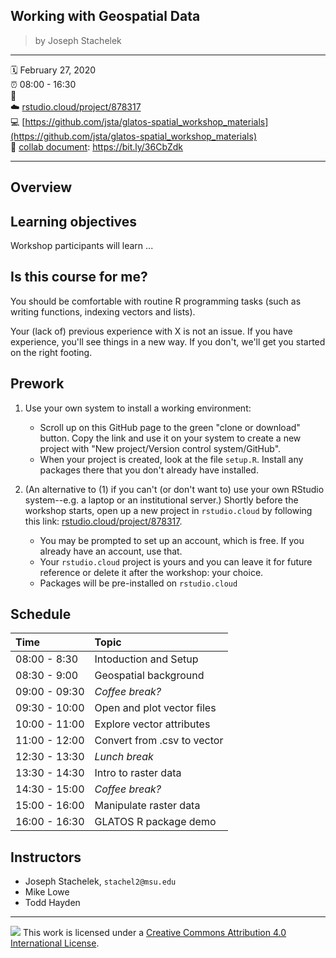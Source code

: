
## Working with Geospatial Data

> by Joseph Stachelek

-----

:spiral_calendar: February 27, 2020  
:alarm_clock:     08:00 - 16:30  
:hotel:           
:cloud: [rstudio.cloud/project/878317](https://rstudio.cloud/project/878317)     
:computer: [https://github.com/jsta/glatos-spatial_workshop_materials](https://github.com/jsta/glatos-spatial_workshop_materials)  
:memo: [collab document](https://docs.google.com/document/d/1rYZLCQdmUHdPqfT9VbPgxh8HriQPJBnxJA7UDW75kz4/edit?usp=sharing): <https://bit.ly/36CbZdk>

-----

## Overview

## Learning objectives

Workshop participants will learn ...

## Is this course for me?

You should be comfortable with routine R programming tasks (such as writing functions, indexing vectors and lists).

Your (lack of) previous experience with X is not an issue. If you have experience, you'll see things in a new way. If you don't, we'll get you started on the right footing.

## Prework

1. Use your own system to install a working environment:
    - Scroll up on this GitHub page to the green "clone or download" button. Copy the link and use it on your system to create a new project with "New project/Version control system/GitHub".
    - When your project is created, look at the file `setup.R`. Install any packages there that you don't already have installed. 

2. (An alternative to (1) if you can't (or don't want to) use your own RStudio system--e.g. a laptop or an institutional server.) Shortly before the workshop starts, open up a new project in `rstudio.cloud` by following this link: [rstudio.cloud/project/878317](https://rstudio.cloud/project/878317). 
    - You may be prompted to set up an account, which is free. If you already have an account, use that.
    - Your `rstudio.cloud` project is yours and you can leave it for future reference or delete it after the workshop: your choice.
    - Packages will be pre-installed on `rstudio.cloud`

## Schedule

| Time          | Topic            | 
| :------------ | :-------------------------- |
| 08:00 - 8:30  | Intoduction and Setup       |
| 08:30 - 9:00  | Geospatial background       | 
| 09:00 - 09:30 | *Coffee break?*             |
| 09:30 - 10:00 | Open and plot vector files  | 
| 10:00 - 11:00 | Explore vector attributes   |
| 11:00 - 12:00 | Convert from .csv to vector |
| 12:30 - 13:30 | *Lunch break*               |
| 13:30 - 14:30 | Intro to raster data        |
| 14:30 - 15:00 | *Coffee break?*             |
| 15:00 - 16:00 | Manipulate raster data      |
| 16:00 - 16:30 | GLATOS R package demo       |

## Instructors

* Joseph Stachelek, `stachel2@msu.edu`
* Mike Lowe
* Todd Hayden

-----

![](https://i.creativecommons.org/l/by/4.0/88x31.png) This work is
licensed under a [Creative Commons Attribution 4.0 International
License](https://creativecommons.org/licenses/by/4.0/).
